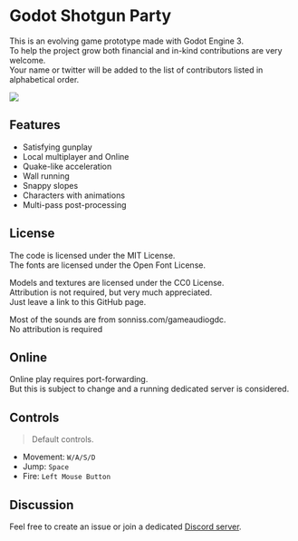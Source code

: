 # Godot Shotgun Party

This is an evolving game prototype made with Godot Engine 3.  
To help the project grow both financial and in-kind contributions are very welcome.  
Your name or twitter will be added to the list of contributors listed in alphabetical order.  

<a href="https://www.buymeacoffee.com/ic3bug"><img src="https://img.buymeacoffee.com/button-api/?text=Buy me a cookie&emoji=🍪&slug=ic3bug&button_colour=5F7FFF&font_colour=ffffff&font_family=Poppins&outline_colour=000000&coffee_colour=FFDD00"></a>

## Features

- Satisfying gunplay
- Local multiplayer and Online
- Quake-like acceleration
- Wall running
- Snappy slopes
- Characters with animations
- Multi-pass post-processing

## License

The code is licensed under the MIT License.  
The fonts are licensed under the Open Font License.  

Models and textures are licensed under the CC0 License.  
Attribution is not required, but very much appreciated.  
Just leave a link to this GitHub page.  

Most of the sounds are from sonniss.com/gameaudiogdc.  
No attribution is required  

## Online
Online play requires port-forwarding.  
But this is subject to change and a running dedicated server is considered.  

## Controls
>Default controls.  

- Movement: `W/A/S/D`
- Jump: `Space`
- Fire: `Left Mouse Button`

## Discussion
Feel free to create an issue or join a dedicated [Discord server](https://discord.gg/udR6hJeMXm).
